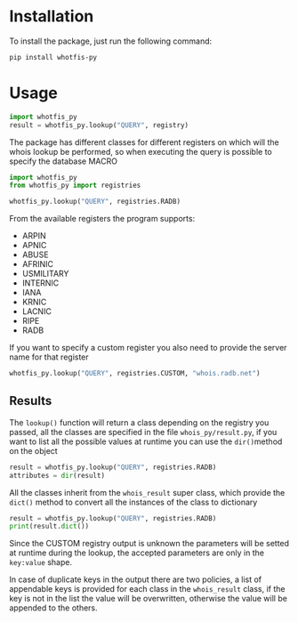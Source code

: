 # Installation
To install the package, just run the following command:
```bash
pip install whotfis-py
```
# Usage
```python
import whotfis_py
result = whotfis_py.lookup("QUERY", registry)
```
The package has different classes for different registers on which will the whois lookup be performed, so when executing the query is possible to specify the database MACRO

```python
import whotfis_py
from whotfis_py import registries

whotfis_py.lookup("QUERY", registries.RADB)
```
From the available registers the program supports:

- ARPIN
- APNIC
- ABUSE
- AFRINIC
- USMILITARY
- INTERNIC
- IANA
- KRNIC
- LACNIC
- RIPE
- RADB

If you want to specify a custom register you also need to provide the server name for that register

```python
whotfis_py.lookup("QUERY", registries.CUSTOM, "whois.radb.net")
```

## Results
The `lookup()` function will return a class depending on the registry you passed, all the classes are specified in the file `whois_py/result.py`, if you want to list all the possible values at runtime you can use the `dir()`method on the object

```python
result = whotfis_py.lookup("QUERY", registries.RADB)
attributes = dir(result)
```

All the classes inherit from the `whois_result` super class, which provide the `dict()` method to convert all the instances of the class to dictionary
```python
result = whotfis_py.lookup("QUERY", registries.RADB)
print(result.dict())
```

Since the CUSTOM registry output is unknown the parameters will be setted at runtime during the lookup, the accepted parameters are only in the `key:value` shape.

In case of duplicate keys in the output there are two policies, a list of appendable keys is provided for each class in the `whois_result` class, if the key is not in the list the value will be overwritten, otherwise the value will be appended to the others.